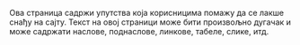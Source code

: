 Ова страница садржи упутства која корисницима помажу да се лакше снађу на сајту.
Текст на овој страници може бити произвољно дугачак и може садржати наслове, поднаслове, линкове, табеле, слике, итд.